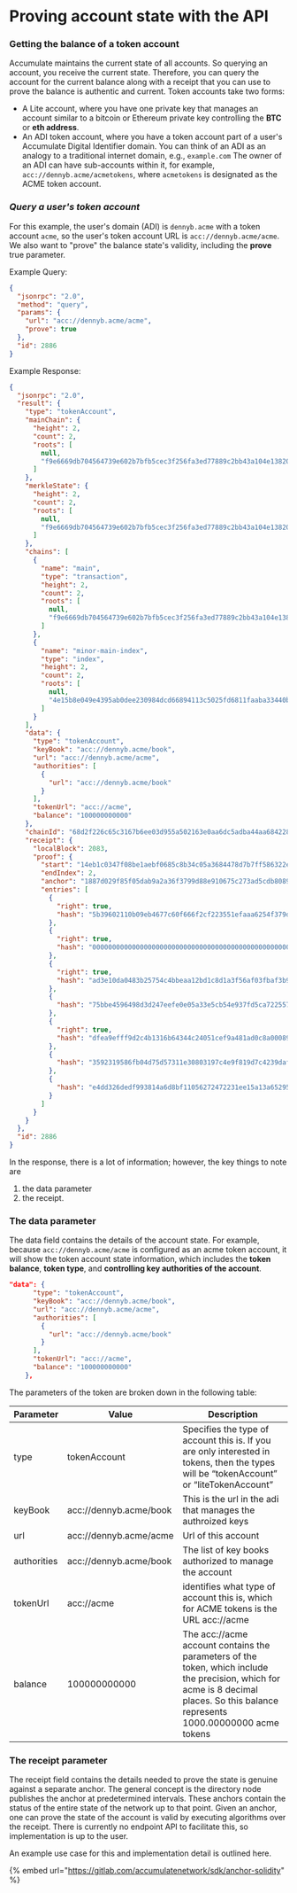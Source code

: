# Proving account state with the API

### Getting the balance of a token account

Accumulate maintains the current state of all accounts. So querying an account, you receive the current state. Therefore, you can query the account for the current balance along with a receipt that you can use to prove the balance is authentic and current. Token accounts take two forms:

* A Lite account, where you have one private key that manages an account similar to a bitcoin or Ethereum private key controlling the **BTC** or **eth address**.
* An ADI token account, where you have a token account part of a user's Accumulate Digital Identifier domain. You can think of an ADI as an analogy to a traditional internet domain, e.g., `example.com` The owner of an ADI can have sub-accounts within it, for example, `acc://dennyb.acme/acmetokens`, where `acmetokens` is designated as the ACME token account.

### _Query a user's token account_

For this example, the user's domain (ADI) is `dennyb.acme` with a token account `acme`, so the user's token account URL is `acc://dennyb.acme/acme`. We also want to "prove" the balance state's validity, including the **prove** true parameter.

Example Query:

```json
{
  "jsonrpc": "2.0",
  "method": "query",
  "params": {
    "url": "acc://dennyb.acme/acme",
    "prove": true
  },
  "id": 2886
}
```

Example Response:

```json
{
  "jsonrpc": "2.0",
  "result": {
    "type": "tokenAccount",
    "mainChain": {
      "height": 2,
      "count": 2,
      "roots": [
        null,
        "f9e6669db704564739e602b7bfb5cec3f256fa3ed77889c2bb43a104e138206e"
      ]
    },
    "merkleState": {
      "height": 2,
      "count": 2,
      "roots": [
        null,
        "f9e6669db704564739e602b7bfb5cec3f256fa3ed77889c2bb43a104e138206e"
      ]
    },
    "chains": [
      {
        "name": "main",
        "type": "transaction",
        "height": 2,
        "count": 2,
        "roots": [
          null,
          "f9e6669db704564739e602b7bfb5cec3f256fa3ed77889c2bb43a104e138206e"
        ]
      },
      {
        "name": "minor-main-index",
        "type": "index",
        "height": 2,
        "count": 2,
        "roots": [
          null,
          "4e15b8e049e4395ab0dee230984dcd66894113c5025fd6811faaba33440ba9b4"
        ]
      }
    ],
    "data": {
      "type": "tokenAccount",
      "keyBook": "acc://dennyb.acme/book",
      "url": "acc://dennyb.acme/acme",
      "authorities": [
        {
          "url": "acc://dennyb.acme/book"
        }
      ],
      "tokenUrl": "acc://acme",
      "balance": "100000000000"
    },
    "chainId": "68d2f226c65c3167b6ee03d955a502163e0aa6dc5adba44aa6842283cd698ea1",
    "receipt": {
      "localBlock": 2083,
      "proof": {
        "start": "14eb1c0347f08be1aebf0685c8b34c05a3684478d7b7ff586322e379acdd4705",
        "endIndex": 2,
        "anchor": "1887d029f85f05dab9a2a36f3799d88e910675c273ad5cdb8089b2c020295100",
        "entries": [
          {
            "right": true,
            "hash": "5b39602110b09eb4677c60f666f2cf223551efaaa6254f379dbc71d7ac9f661b"
          },
          {
            "right": true,
            "hash": "0000000000000000000000000000000000000000000000000000000000000000"
          },
          {
            "right": true,
            "hash": "ad3e10da0483b25754c4bbeaa12bd1c8d1a3f56af03fbaf3b92637cb9c872d43"
          },
          {
            "hash": "75bbe4596498d3d247eefe0e05a33e5cb54e937fd5ca72255790a31ec1f862f9"
          },
          {
            "right": true,
            "hash": "dfea9efff9d2c4b1316b64344c24051cef9a481ad0c8a00089d39ab19ceb8cf9"
          },
          {
            "hash": "3592319586fb04d75d57311e30803197c4e9f819d7c4239daf324e78042ae8a8"
          },
          {
            "hash": "e4dd326dedf993814a6d8bf11056272472231ee15a13a652950533a07022f359"
          }
        ]
      }
    }
  },
  "id": 2886
}
```

In the response, there is a lot of information; however, the key things to note are

1. the data parameter
2. the receipt.

### The data parameter

The data field contains the details of the account state. For example, because `acc://dennyb.acme/acme` is configured as an acme token account, it will show the token account state information, which includes the **token balance**, **token type**, and **controlling key authorities of the account**.

```json
"data": {
      "type": "tokenAccount",
      "keyBook": "acc://dennyb.acme/book",
      "url": "acc://dennyb.acme/acme",
      "authorities": [
        {
          "url": "acc://dennyb.acme/book"
        }
      ],
      "tokenUrl": "acc://acme",
      "balance": "100000000000"
    },
```

The parameters of the token are broken down in the following table:



| Parameter   | Value                  | Description                                                                                                                                                                         |
| ----------- | ---------------------- | ----------------------------------------------------------------------------------------------------------------------------------------------------------------------------------- |
| type        | tokenAccount           | Specifies the type of account this is. If you are only interested in tokens, then the types will be “tokenAccount” or “liteTokenAccount”                                            |
| keyBook     | acc://dennyb.acme/book | This is the url in the adi that manages the authroized keys                                                                                                                         |
| url         | acc://dennyb.acme/acme | Url of this account                                                                                                                                                                 |
| authorities | acc://dennyb.acme/book | The list of key books authorized to manage the account                                                                                                                              |
| tokenUrl    | acc://acme             | identifies what type of account this is, which for ACME tokens is the URL acc://acme                                                                                                |
| balance     | 100000000000           | The acc://acme account contains the parameters of the token, which include the precision, which for acme is 8 decimal places.  So this balance represents 1000.00000000 acme tokens |

### The receipt parameter

The receipt field contains the details needed to prove the state is genuine against a separate anchor. The general concept is the directory node publishes the anchor at predetermined intervals. These anchors contain the status of the entire state of the network up to that point. Given an anchor, one can prove the state of the account is valid by executing algorithms over the receipt. There is currently no endpoint API to facilitate this, so implementation is up to the user.&#x20;

An example use case for this and implementation detail is outlined here.

{% embed url="https://gitlab.com/accumulatenetwork/sdk/anchor-solidity" %}
